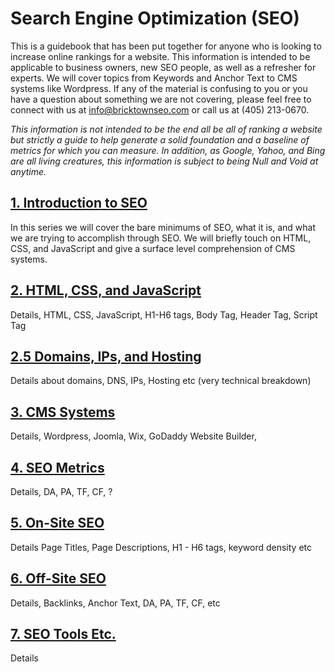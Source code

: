 # Search Engine Optimization (SEO)

This is a guidebook that has been put together for anyone who is looking to increase online rankings for a website. This information is intended to be applicable to business owners, new SEO people, as well as a refresher for experts. We will cover topics from Keywords and Anchor Text to CMS systems like Wordpress. If any of the material is confusing to you or you have a question about something we are not covering, please feel free to connect with us at [info@bricktownseo.com](mailto:info@bricktownseo.com) or call us at (405) 213-0670. 

*This information is not intended to be the end all be all of ranking a website but strictly a guide to help generate a solid foundation and a baseline of metrics for which you can measure. In addition, as Google, Yahoo, and Bing are all living creatures, this information is subject to being Null and Void at anytime.*

## [1. Introduction to SEO](INTRO.md)

In this series we will cover the bare minimums of SEO, what it is, and what we are trying to accomplish through SEO. We will briefly touch on HTML, CSS, and JavaScript and give a surface level comprehension of CMS systems.

## [2. HTML, CSS, and JavaScript](HTML.md)

Details, HTML, CSS, JavaScript, H1-H6 tags, Body Tag, Header Tag, Script Tag

## [2.5 Domains, IPs, and Hosting](DOMAINS.md)

Details about domains, DNS, IPs, Hosting etc (very technical breakdown)

## [3. CMS Systems](CMS.md)

Details, Wordpress, Joomla, Wix, GoDaddy Website Builder, 

## [4. SEO Metrics](SEO.md)

Details, DA, PA, TF, CF, ?

## [5. On-Site SEO](ONSITE.md)

Details Page Titles, Page Descriptions, H1 - H6 tags, keyword density etc

## [6. Off-Site SEO](OFFSITE.md)

Details, Backlinks, Anchor Text, DA, PA, TF, CF, etc

## [7. SEO Tools Etc.](OFFSITE.md)

Details